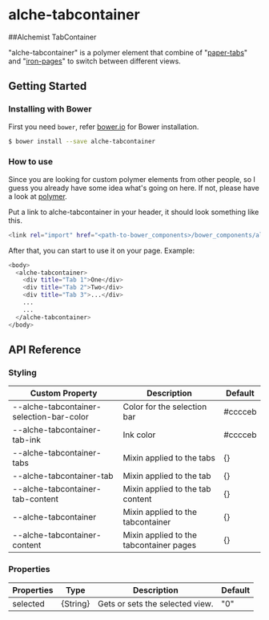 # alche-tabcontainer

##Alchemist TabContainer

"alche-tabcontainer" is a polymer element that combine of "[paper-tabs](https://elements.polymer-project.org/elements/paper-tabs)" 
and "[iron-pages](https://elements.polymer-project.org/elements/iron-pages)" to switch between different views.

## Getting Started

### Installing with Bower

First you need `bower`, refer [bower.io](http://bower.io/) for Bower installation.

```sh
$ bower install --save alche-tabcontainer
```

### How to use

Since you are looking for custom polymer elements from other people, so I guess you already have some idea 
what's going on here. If not, please have a look at [polymer](https://www.polymer-project.org).

Put a link to alche-tabcontainer in your header, it should look something like this.

```sh
<link rel="import" href="<path-to-bower_components>/bower_components/alche-tabcontainer/alche-tabcontainer.html">
```

After that, you can start to use it on your page. Example:

```sh
<body>
  <alche-tabcontainer>
    <div title="Tab 1">One</div>
    <div title="Tab 2">Two</div>
    <div title="Tab 3">...</div>
    ...
    ...
  </alche-tabcontainer>
</body>
```

## API Reference

### Styling

| Custom Property | Description | Default |
|-----|-----|-----|
| --alche-tabcontainer-selection-bar-color | Color for the selection bar | #cccceb |
| --alche-tabcontainer-tab-ink | Ink color | #cccceb |
| --alche-tabcontainer-tabs | Mixin applied to the tabs | {} |
| --alche-tabcontainer-tab | Mixin applied to the tab | {} |
| --alche-tabcontainer-tab-content | Mixin applied to the tab content | {} |
| --alche-tabcontainer | Mixin applied to the tabcontainer | {} |
| --alche-tabcontainer-content | Mixin applied to the tabcontainer pages | {} |

### Properties

| Properties | Type | Description | Default |
|-----|-----|-----|-----|
| selected | {String} | Gets or sets the selected view. | "0" |
